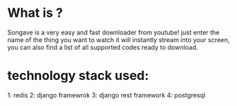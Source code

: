 # What is  ?
Songave is a very easy and fast downloader from youtube!
just enter the name of the thing you want to watch it will instantly stream into your screen,
you can also find a list of all supported codes ready to download.


# technology stack used:
1: redis 
2: django framewrok
3: django rest framework 
4: postgresql